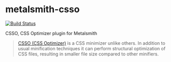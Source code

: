 # metalsmith-csso

[![Build Status](https://travis-ci.org/bjoumlrn/metalsmith-csso.svg?branch=master)](https://travis-ci.org/bjoumlrn/metalsmith-csso)

CSSO, CSS Optimizer plugin for Metalsmith

> [CSSO (CSS Optimizer)](https://github.com/afelix/csso) is a CSS minimizer unlike others. In addition to usual minification techniques it can perform structural optimization of CSS files, resulting in smaller file size compared to other minifiers.
